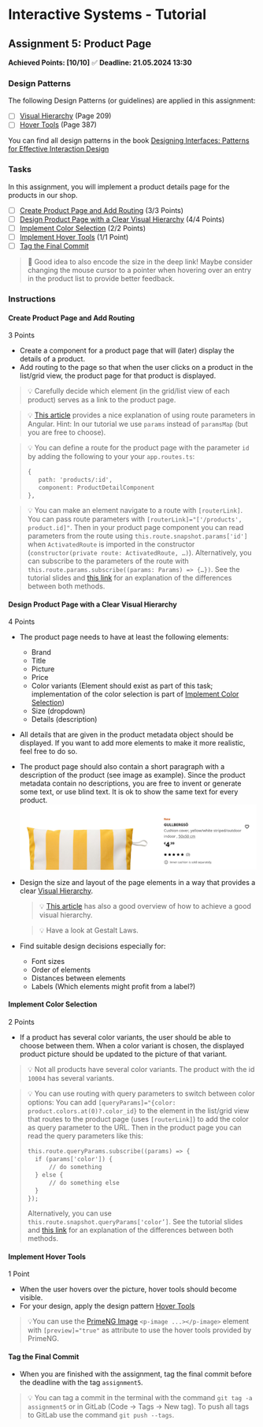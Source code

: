 # Interactive Systems - Tutorial

## Assignment 5: Product Page

**Achieved Points: [10/10]** ✅ 
**Deadline: 21.05.2024 13:30**

### Design Patterns

The following Design Patterns (or guidelines) are applied in this assignment:

- [ ] [Visual Hierarchy](https://ebookcentral.proquest.com/lib/uni-konstanz/reader.action?docID=5996435&ppg=229) (Page 209)
- [ ] [Hover Tools](https://ebookcentral.proquest.com/lib/uni-konstanz/reader.action?docID=5996435&ppg=407) (Page 387)

You can find all design patterns in the book [Designing Interfaces: Patterns for Effective Interaction Design](https://ebookcentral.proquest.com/lib/uni-konstanz/detail.action?docID=5996435)

### Tasks

In this assignment, you will implement a product details page for the products in our shop.

- [ ] [Create Product Page and Add Routing](#create-product-page-and-add-routing) (3/3 Points)
- [ ] [Design Product Page with a Clear Visual Hierarchy](#design-product-page-with-a-clear-visual-hierarchy) (4/4 Points)
- [ ] [Implement Color Selection](#implement-color-selection) (2/2 Points)
- [ ] [Implement Hover Tools](#implement-hover-tools) (1/1 Point)
- [ ] [Tag the Final Commit](#tag-the-final-commit)

> 🏅 Good idea to also encode the size in the deep link! Maybe consider changing the mouse cursor to a pointer when hovering over an entry in the product list to provide better feedback.

### Instructions

#### Create Product Page and Add Routing
3 Points

- Create a component for a product page that will (later) display the details of a product.
- Add routing to the page so that when the user clicks on a product in the list/grid view, the product page for that product is displayed.
> 💡 Carefully decide which element (in the grid/list view of each product) serves as a link to the product page.

> 💡 [This article](https://www.samjulien.com/how-to-use-route-parameters-in-angular) provides a nice explanation of using route parameters in Angular. Hint: In our tutorial we use `params` instead of `paramsMap` (but you are free to choose).

> 💡 You can define a route for the product page with the parameter `id` by adding the following to your your `app.routes.ts`:
> ```
> {
>    path: 'products/:id',
>    component: ProductDetailComponent
> },
>```

> 💡 You can make an element navigate to a route with `[routerLink]`. You can pass route parameters with `[routerLink]="['/products', product.id]"`. Then in your product page component you can read parameters from the route using `this.route.snapshot.params['id']` when `ActivatedRoute` is imported in the constructor (`constructor(private route: ActivatedRoute, …)`). Alternatively, you can subscribe to the parameters of the route with `this.route.params.subscribe((params: Params) => {…})`. See the tutorial slides and [this link](https://www.samjulien.com/how-to-use-route-parameters-in-angular) for an explanation of the differences between both methods.

#### Design Product Page with a Clear Visual Hierarchy
4 Points

- The product page needs to have at least the following elements:
  - Brand
  - Title
  - Picture
  - Price
  - Color variants (Element should exist as part of this task; implementation of the color selection is part of [Implement Color Selection](#implement-color-selection))
  - Size (dropdown)
  - Details (description)
- All details that are given in the product metadata object should be displayed. If you want to add more elements to make it more realistic, feel free to do so.
- The product page should also contain a short paragraph with a description of the product (see image as example). Since the product metadata contain no descriptions, you are free to invent or generate some text, or use blind text. It is ok to show the same text for every product.  
  <img src="images/pillow-description-english.png"  width="600">
- Design the size and layout of the page elements in a way that provides a clear [Visual Hierarchy](https://ebookcentral.proquest.com/lib/uni-konstanz/reader.action?docID=5996435&ppg=229).
  > 💡 [This article](https://www.nngroup.com/articles/visual-hierarchy-ux-definition/) has also a good overview of how to achieve a good visual hierarchy.
  
  > 💡 Have a look at Gestalt Laws. 
- Find suitable design decisions especially for:
  - Font sizes
  - Order of elements
  - Distances between elements
  - Labels (Which elements might profit from a label?)

#### Implement Color Selection
2 Points

- If a product has several color variants, the user should be able to choose between them. When a color variant is chosen, the displayed product picture should be updated to the picture of that variant.
> 💡 Not all products have several color variants. The product with the id `10004` has several variants.

> 💡 You can use routing with query parameters to switch between color options:
> You can add `[queryParams]="{color: product.colors.at(0)?.color_id}` to the element in the list/grid view that routes to the product page (uses `[routerLink]`) to add the color as query parameter to the URL. Then in the product page you can read the query parameters like this:
> ```
> this.route.queryParams.subscribe((params) => {
>   if (params['color']) {
>       // do something
>   } else {
>       // do something else
>   }
> });
>```
> Alternatively, you can use `this.route.snapshot.queryParams['color’]`. See the tutorial slides and [this link](https://www.samjulien.com/how-to-use-route-parameters-in-angular) for an explanation of the differences between both methods.

#### Implement Hover Tools
1 Point

- When the user hovers over the picture, hover tools should become visible.
- For your design, apply the design pattern [Hover Tools](https://ebookcentral.proquest.com/lib/uni-konstanz/reader.action?docID=5996435&ppg=407)
> 💡You can use the [PrimeNG Image](https://primeng.org/image) `<p-image ...></p-image>` element with `[preview]="true"` as attribute to use the hover tools provided by PrimeNG.

#### Tag the Final Commit

- When you are finished with the assignment, tag the final commit before the deadline with the tag `assignment5`.

> 💡 You can tag a commit in the terminal with the command `git tag -a assignment5` or in GitLab (Code -> Tags -> New tag). To push all tags to GitLab use the command `git push --tags`.

